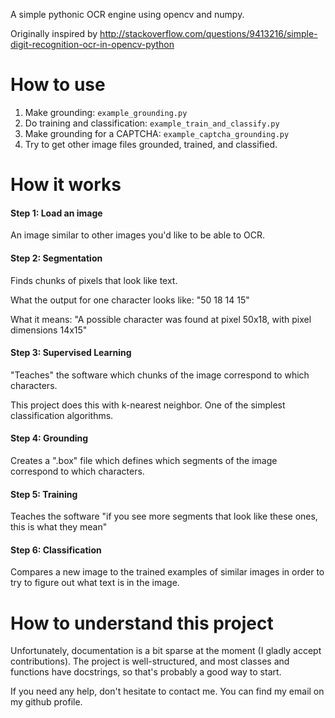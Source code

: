 A simple pythonic OCR engine using opencv and numpy.

Originally inspired by
http://stackoverflow.com/questions/9413216/simple-digit-recognition-ocr-in-opencv-python

How to use
==========

1. Make grounding: `example_grounding.py`
2. Do training and classification: `example_train_and_classify.py`
3. Make grounding for a CAPTCHA: `example_captcha_grounding.py`
4. Try to get other image files grounded, trained, and classified.

How it works
==================

#### Step 1: Load an image

An image similar to other images you'd like to be able to OCR.

#### Step 2: Segmentation

Finds chunks of pixels that look like text.

What the output for one character looks like:
"50 18 14 15"

What it means:
"A possible character was found at pixel 50x18, with pixel dimensions 14x15"

#### Step 3: Supervised Learning

"Teaches" the software which chunks of the image correspond to which characters.

This project does this with k-nearest neighbor. One of the simplest classification algorithms.

#### Step 4: Grounding

Creates a ".box" file which defines which segments of the image correspond to which characters.

#### Step 5: Training

Teaches the software "if you see more segments that look like these ones, this is what they mean"

#### Step 6: Classification

Compares a new image to the trained examples of similar images in order to try to figure out what text is in the image.

How to understand this project
==============================

Unfortunately, documentation is a bit sparse at the moment (I 
gladly accept contributions).
The project is well-structured, and most classes and functions have 
docstrings, so that's probably a good way to start.

If you need any help, don't hesitate to contact me. You can find my 
email on my github profile.
